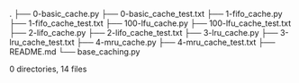 .
├── 0-basic_cache.py
├── 0-basic_cache_test.txt
├── 1-fifo_cache.py
├── 1-fifo_cache_test.txt
├── 100-lfu_cache.py
├── 100-lfu_cache_test.txt
├── 2-lifo_cache.py
├── 2-lifo_cache_test.txt
├── 3-lru_cache.py
├── 3-lru_cache_test.txt
├── 4-mru_cache.py
├── 4-mru_cache_test.txt
├── README.md
└── base_caching.py

0 directories, 14 files
